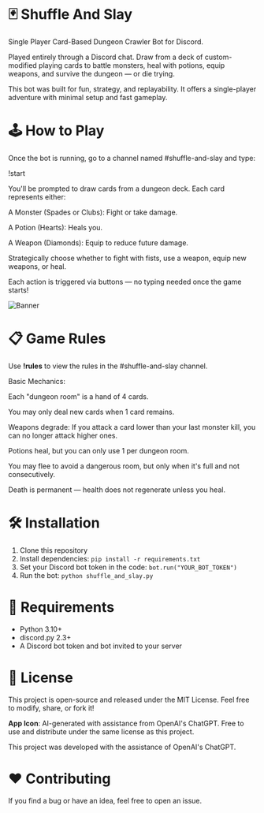 # 🃏 Shuffle And Slay
Single Player Card-Based Dungeon Crawler Bot for Discord.

Played entirely through a Discord chat. Draw from a deck of custom-modified playing cards to battle monsters, heal with potions, equip weapons, and survive the dungeon — or die trying.

This bot was built for fun, strategy, and replayability. It offers a single-player adventure with minimal setup and fast gameplay.

# 🕹️ How to Play

Once the bot is running, go to a channel named #shuffle-and-slay and type:

!start

You'll be prompted to draw cards from a dungeon deck. Each card represents either:

A Monster (Spades or Clubs): Fight or take damage.

A Potion (Hearts): Heals you.

A Weapon (Diamonds): Equip to reduce future damage.

Strategically choose whether to fight with fists, use a weapon, equip new weapons, or heal.

Each action is triggered via buttons — no typing needed once the game starts!

![Banner](https://i.postimg.cc/qv5PS92Y/Play-Screen.png)

# 📋 Game Rules
Use **!rules** to view the rules in the #shuffle-and-slay channel.

Basic Mechanics:

Each "dungeon room" is a hand of 4 cards.

You may only deal new cards when 1 card remains.

Weapons degrade: If you attack a card lower than your last monster kill, you can no longer attack higher ones.

Potions heal, but you can only use 1 per dungeon room.

You may flee to avoid a dangerous room, but only when it's full and not consecutively.

Death is permanent — health does not regenerate unless you heal.

# 🛠️ Installation
1. Clone this repository
2. Install dependencies: `pip install -r requirements.txt`
3. Set your Discord bot token in the code: `bot.run("YOUR_BOT_TOKEN")`
4. Run the bot: `python shuffle_and_slay.py`

# 🔧 Requirements
- Python 3.10+
- discord.py 2.3+
- A Discord bot token and bot invited to your server


# 📜 License
This project is open-source and released under the MIT License.
Feel free to modify, share, or fork it!

**App Icon**: AI-generated with assistance from OpenAI's ChatGPT. Free to use and distribute under the same license as this project.

This project was developed with the assistance of OpenAI's ChatGPT.


# ❤️ Contributing
If you find a bug or have an idea, feel free to open an issue.

